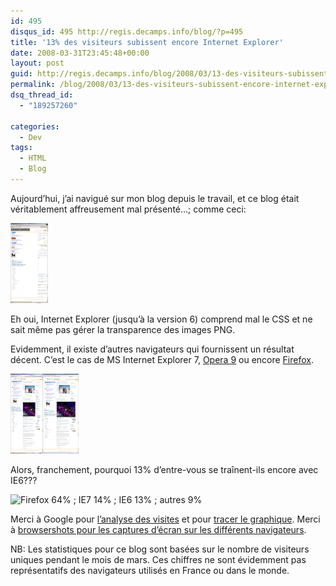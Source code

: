 ```yaml
---
id: 495
disqus_id: 495 http://regis.decamps.info/blog/?p=495
title: '13% des visiteurs subissent encore Internet Explorer'
date: 2008-03-31T23:45:48+00:00
layout: post
guid: http://regis.decamps.info/blog/2008/03/13-des-visiteurs-subissent-encore-internet-explorer/
permalink: /blog/2008/03/13-des-visiteurs-subissent-encore-internet-explorer/
dsq_thread_id:
  - "189257260"

categories:
  - Dev
tags:
  - HTML
  - Blog
---
```

Aujourd’hui, j’ai navigué sur mon blog depuis le travail, et ce blog était véritablement affreusement mal présenté…; comme ceci:
  
[![screenshot avec MS IE 6](/blog/wp-content/uploads/2008/03/msie6_304285c2ae0c0eeb354f6b2a7d65d6f3.thumbnail.png)](/blog/wp-content/uploads/2008/03/msie6_304285c2ae0c0eeb354f6b2a7d65d6f3.png "screenshot avec MS IE 6")

Eh oui, Internet Explorer (jusqu’à la version 6) comprend mal le CSS et ne sait même pas gérer la transparence des images PNG.

Evidemment, il existe d’autres navigateurs qui fournissent un résultat décent. C’est le cas de MS Internet Explorer 7, [Opera 9](http://www.opera.com) ou encore [Firefox](http://getfirefox.com).
  
[![screenshot avec MS IE 7](/blog/wp-content/uploads/2008/03/msie7_4334c2215695752c0fa657df0eea8e43.thumbnail.png)](/blog/wp-content/uploads/2008/03/msie7_4334c2215695752c0fa657df0eea8e43.png "screenshot avec MS IE 7")[![screenshot avec Opera 9](/blog/wp-content/uploads/2008/03/opera9_b167eb7b14bd665bd4a0634a03d8bf7d.thumbnail.png)](/blog/wp-content/uploads/2008/03/opera9_b167eb7b14bd665bd4a0634a03d8bf7d.png "screenshot avec Opera 9")

Alors, franchement, pourquoi 13% d’entre-vous se traînent-ils encore avec IE6???
  
![Firefox 64% ; IE7 14% ; IE6 13% ; autres 9%](http://chart.apis.google.com/chart?cht=p&chd=t:64,14,13,9&chs=500x200&chl=Firefox|IE7%20ou%20sup|IE6%20ou%20inf|autres)
  
<!--more-->


  
Merci à Google pour [l’analyse des visites](https://www.google.com/analytics) et pour [tracer le graphique](http://code.google.com/apis/chart). Merci à [browsershots pour les captures d’écran sur les différents navigateurs](http://browsershots.org/http://regis.decamps.info/blog/).

NB: Les statistiques pour ce blog sont basées sur le nombre de visiteurs uniques pendant le mois de mars. Ces chiffres ne sont évidemment pas représentatifs des navigateurs utilisés en France ou dans le monde.
